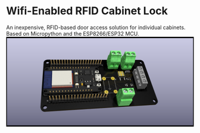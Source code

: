 # Wifi-Enabled RFID Cabinet Lock
An inexpensive, RFID-based door access solution for individual cabinets.  Based on Micropython and the ESP8266/ESP32 MCU.
![Alt text](pcb/tool_checkout_cabinet/tool_checkout_cabinet_PCB.png?raw=true "Wifi-Enabled RFID Cabinet Lock")
